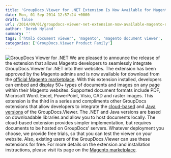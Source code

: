```yaml
---
title: 'GroupDocs.Viewer for .NET Extension Is Now Available for Magento Developers'
date: Mon, 01 Sep 2014 12:57:24 +0000
draft: false
url: /2014/09/01/groupdocs-viewer-net-extension-now-available-magento-developers/
author: 'Derek Hyland'
summary: ''
tags: ['html5 document viewer', 'magento', 'magento document viewer', 'magento extension', 'viewer for .net library', 'zArchive']
categories: ['GroupDocs.Viewer Product Family']
---
```


![GroupDocs Viewer for .NET](https://blog.groupdocs.com/wp-content/uploads/sites/4/2014/04/GD_VWR_NETIcon_114.png ".NET version of the GroupDocs' online document viewer") We are pleased to announce the release of the extension that allows Magento developers to seamlessly integrate GroupDocs.Viewer for .NET into their websites. The extension has been approved by the Magento admins and is now available for download from the [official Magento marketplace](http://www.magentocommerce.com/magento-connect/groupdocs-viewer-for-net-html5-document-viewer.html). With this extension installed, developers can embed and display 50+ types of documents and images on any page within their Magento websites. Supported document formats include PDF, Microsoft Word. Excel, PowerPoint, Visio, CAD and raster images. This extension is the third in a series and compliments other GroupDocs extensions that allow developers to integrate the [cloud-based](http://www.magentocommerce.com/magento-connect/groupdocs-viewer.html "View documents and images from GroupDocs Account ") and [Java versions](http://www.magentocommerce.com/magento-connect/groupdocs-viewer-for-java-html5-document-viewer.html "Java version of the GroupDocs' HTML5 Document Viewer") of the GroupDocs.Viewer. The .NET and Java versions are based on downloadable libraries and allow you to host documents locally. The cloud-based extension provides simpler implementation, but requires documents to be hosted on GroupDocs' servers. Whatever deployment you choose, we provide free trials, so that you can test the viewer on your website. Also, existing users of the GroupDocs.Viewer can use these extensions for free. For more details on the extension and installation instructions, please visit its page on the [Magento marketplace](http://www.magentocommerce.com/magento-connect/groupdocs-viewer-for-net-html5-document-viewer.html ".NET version of the GroupDocs' online document viewer").





